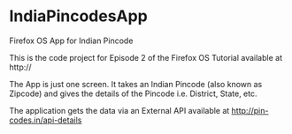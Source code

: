 IndiaPincodesApp
================

Firefox OS App for Indian Pincode

This is the code project for Episode 2 of the Firefox OS Tutorial available at http://

The App is just one screen. It takes an Indian Pincode (also known as Zipcode) and gives the details of the Pincode i.e.
District, State, etc. 

The application gets the data via an External API available at http://pin-codes.in/api-details
